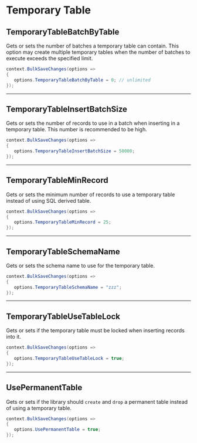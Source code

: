 # Temporary Table

## TemporaryTableBatchByTable
Gets or sets the number of batches a temporary table can contain. This option may create multiple temporary tables when the number of batches to execute exceeds the specified limit.


```csharp
context.BulkSaveChanges(options =>
{
   options.TemporaryTableBatchByTable = 0; // unlimited
});
```

---

## TemporaryTableInsertBatchSize
Gets or sets the number of records to use in a batch when inserting in a temporary table. This number is recommended to be high.


```csharp
context.BulkSaveChanges(options =>
{
   options.TemporaryTableInsertBatchSize = 50000;
});
```

---

## TemporaryTableMinRecord
Gets or sets the minimum number of records to use a temporary table instead of using SQL derived table.


```csharp
context.BulkSaveChanges(options =>
{
   options.TemporaryTableMinRecord = 25;
});
```

---

## TemporaryTableSchemaName
Gets or sets the schema name to use for the temporary table.


```csharp
context.BulkSaveChanges(options =>
{
   options.TemporaryTableSchemaName = "zzz";
});
```

---

## TemporaryTableUseTableLock
Gets or sets if the temporary table must be locked when inserting records into it.


```csharp
context.BulkSaveChanges(options =>
{
   options.TemporaryTableUseTableLock = true;
});
```


---

## UsePermanentTable
Gets or sets if the library should `create` and `drop` a permanent table instead of using a temporary table.


```csharp
context.BulkSaveChanges(options =>
{
   options.UsePermanentTable = true;
});
```
